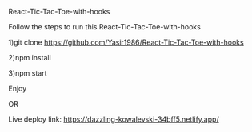 React-Tic-Tac-Toe-with-hooks

Follow the steps to run this React-Tic-Tac-Toe-with-hooks

1)git clone https://github.com/Yasir1986/React-Tic-Tac-Toe-with-hooks

2)npm install

3)npm start

Enjoy

OR

Live deploy link: 
https://dazzling-kowalevski-34bff5.netlify.app/
